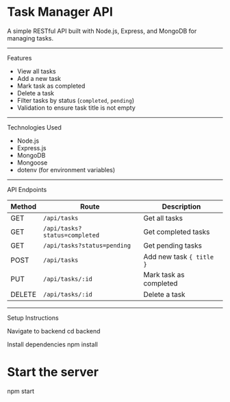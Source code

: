 # Task Manager API

A simple RESTful API built with Node.js, Express, and MongoDB for managing tasks.

---

Features

- View all tasks
- Add a new task
- Mark task as completed
- Delete a task
- Filter tasks by status (`completed`, `pending`)
- Validation to ensure task title is not empty

---

Technologies Used

- Node.js
- Express.js
- MongoDB
- Mongoose
- dotenv (for environment variables)

---

API Endpoints

| Method | Route                         | Description              |
| ------ | ----------------------------- | ------------------------ |
| GET    | `/api/tasks`                  | Get all tasks            |
| GET    | `/api/tasks?status=completed` | Get completed tasks      |
| GET    | `/api/tasks?status=pending`   | Get pending tasks        |
| POST   | `/api/tasks`                  | Add new task `{ title }` |
| PUT    | `/api/tasks/:id`              | Mark task as completed   |
| DELETE | `/api/tasks/:id`              | Delete a task            |

---

Setup Instructions

Navigate to backend
cd backend

Install dependencies
npm install

# Start the server

npm start
